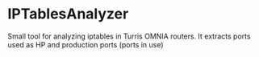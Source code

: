 # IPTablesAnalyzer

Small tool for analyzing iptables in Turris OMNIA routers. It extracts ports used as HP and production ports (ports in use)
